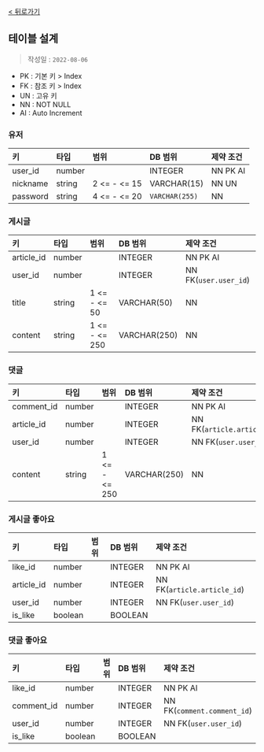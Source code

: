 [< 뒤로가기](./%ED%85%8C%EC%9D%B4%EB%B8%94.md)

## 테이블 설계

> 작성일 : `2022-08-06`

- PK : 기본 키 > Index
- FK : 참조 키 > Index
- UN : 고유 키
- NN : NOT NULL
- AI : Auto Increment

### 유저

| 키        | 타입       | 범위          | DB 범위       | 제약 조건 |
| :-------- | :-------- | :------------ | :------------ | :------- |
| user_id   | number    |               | INTEGER       | NN PK  AI |
| nickname  | string    | 2 <= - <= 15  | VARCHAR(15)   | NN UN     |
| password  | string    | 4 <= - <= 20  | `VARCHAR(255)` | NN       |

### 게시글

| 키        | 타입       | 범위          | DB 범위       | 제약 조건 |
| :-------- | :-------- | :------------ | :------------ | :------- |
| article_id | number   |               | INTEGER       | NN PK AI |
| user_id    | number   |               | INTEGER       | NN FK(`user.user_id`) |
| title      | string   | 1 <= - <= 50  | VARCHAR(50)   | NN       |
| content    | string   | 1 <= - <= 250 | VARCHAR(250)  | NN       |

### 댓글

| 키        | 타입       | 범위          | DB 범위       | 제약 조건 |
| :-------- | :-------- | :------------ | :------------ | :------- |
| comment_id | number   |               | INTEGER       | NN PK AI |
| article_id | number   |               | INTEGER       | NN FK(`article.article_id`)  |
| user_id    | number   |               | INTEGER       | NN FK(`user.user_id`) |
| content    | string   | 1 <= - <= 250 | VARCHAR(250)  | NN       |

### 게시글 좋아요

| 키        | 타입       | 범위          | DB 범위       | 제약 조건  |
| :-------- | :-------- | :------------ | :------------ | :-------- |
| like_id   | number    |               | INTEGER       | NN PK AI  |
| article_id | number   |               | INTEGER       | NN FK(`article.article_id`) |
| user_id    | number   |               | INTEGER       | NN FK(`user.user_id`) |
| is_like    | boolean  |               | BOOLEAN       |                       |

### 댓글 좋아요

| 키        | 타입       | 범위          | DB 범위       | 제약 조건  |
| :-------- | :-------- | :------------ | :------------ | :-------- |
| like_id   | number    |               | INTEGER       | NN PK AI  |
| comment_id | number   |               | INTEGER       | NN FK(`comment.comment_id`) |
| user_id    | number   |               | INTEGER       | NN FK(`user.user_id`) |
| is_like    | boolean  |               | BOOLEAN       |                       |